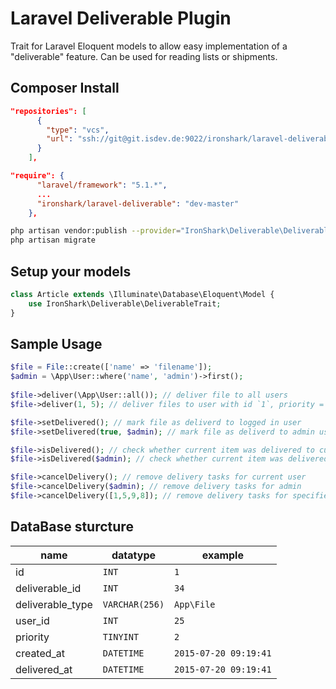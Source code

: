 # Laravel Deliverable Plugin

Trait for Laravel Eloquent models to allow easy implementation of a "deliverable" feature.
Can be used for reading lists or shipments.

## Composer Install

```json
"repositories": [
	  {
		"type": "vcs",
		"url": "ssh://git@git.isdev.de:9022/ironshark/laravel-deliverable.git"
	  }
	],
```

```json
"require": {
	  "laravel/framework": "5.1.*",
      ...
	  "ironshark/laravel-deliverable": "dev-master"
	},
```

```bash
php artisan vendor:publish --provider="IronShark\Deliverable\DeliverableServiceProvider"
php artisan migrate
```

## Setup your models

```php
class Article extends \Illuminate\Database\Eloquent\Model {
    use IronShark\Deliverable\DeliverableTrait;
}
```

## Sample Usage

```php
$file = File::create(['name' => 'filename']);
$admin = \App\User::where('name', 'admin')->first();
    
$file->deliver(\App\User::all()); // deliver file to all users
$file->deliver(1, 5); // deliver files to user with id `1`, priority = ``5

$file->setDelivered(); // mark file as deliverd to logged in user
$file->setDelivered(true, $admin); // mark file as deliverd to admin user

$file->isDelivered(); // check whether current item was delivered to current user (`true`|`false`)
$file->isDelivered($admin); // check whether current item was delivered to admin

$file->cancelDelivery(); // remove delivery tasks for current user
$file->cancelDelivery($admin); // remove delivery tasks for admin
$file->cancelDelivery([1,5,9,8]); // remove delivery tasks for specified user ids
```

## DataBase sturcture

| name             | datatype       | example               |
|------------------|----------------|-----------------------|
| id               | `INT`          | `1`                   |
| deliverable_id   | `INT`          | `34`                  |
| deliverable_type | `VARCHAR(256)` | `App\File`            |
| user_id          | `INT`          | `25`                  |
| priority         | `TINYINT`      | `2`                   |
| created_at       | `DATETIME`     | `2015-07-20 09:19:41` |
| delivered_at     | `DATETIME`     | `2015-07-20 09:19:41` |